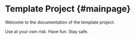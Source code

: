 # Template Project {#mainpage}

Welcome to the documentation of the template project. 

Use at your own risk. Have fun. Stay safe. 